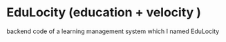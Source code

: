 # EduLocity (education + velocity )
backend code of a learning management system which I named EduLocity

